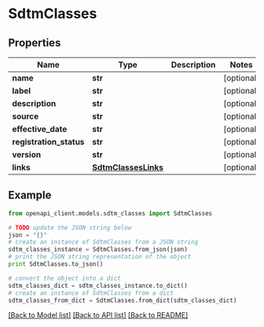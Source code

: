 # SdtmClasses


## Properties
Name | Type | Description | Notes
------------ | ------------- | ------------- | -------------
**name** | **str** |  | [optional] 
**label** | **str** |  | [optional] 
**description** | **str** |  | [optional] 
**source** | **str** |  | [optional] 
**effective_date** | **str** |  | [optional] 
**registration_status** | **str** |  | [optional] 
**version** | **str** |  | [optional] 
**links** | [**SdtmClassesLinks**](SdtmClassesLinks.md) |  | [optional] 

## Example

```python
from openapi_client.models.sdtm_classes import SdtmClasses

# TODO update the JSON string below
json = "{}"
# create an instance of SdtmClasses from a JSON string
sdtm_classes_instance = SdtmClasses.from_json(json)
# print the JSON string representation of the object
print SdtmClasses.to_json()

# convert the object into a dict
sdtm_classes_dict = sdtm_classes_instance.to_dict()
# create an instance of SdtmClasses from a dict
sdtm_classes_from_dict = SdtmClasses.from_dict(sdtm_classes_dict)
```
[[Back to Model list]](../README.md#documentation-for-models) [[Back to API list]](../README.md#documentation-for-api-endpoints) [[Back to README]](../README.md)


